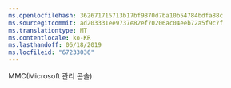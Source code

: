 ```yaml
---
ms.openlocfilehash: 362671715713b17bf9870d7ba10b54784bdfa88c
ms.sourcegitcommit: ad203331ee9737e82ef70206ac04eeb72a5f9c7f
ms.translationtype: MT
ms.contentlocale: ko-KR
ms.lasthandoff: 06/18/2019
ms.locfileid: "67233036"
---
```

MMC(Microsoft 관리 콘솔)